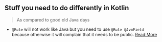 
## Stuff you need to do differently in Kotlin 
> As compared to good old Java days

* `@Rule` will not work like Java but you need to use `@Rule @JvmField` because otherwise it will complain that it needs to be public. [Read More](https://stackoverflow.com/a/32827600/1016544)

